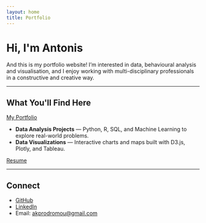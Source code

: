 ```yaml
---
layout: home
title: Portfolio
---
```


# Hi, I'm Antonis

And this is my portfolio website! I’m interested in data, behavioural analysis and visualisation, and I enjoy working with multi-disciplinary professionals in a constructive and creative way.

---

## What You'll Find Here

[My Portfolio](./pages/portfolio.md)  
- **Data Analysis Projects** — Python, R, SQL, and Machine Learning to explore real-world problems.
- **Data Visualizations** — Interactive charts and maps built with D3.js, Plotly, and Tableau.

<a href="../Antonis_Prodromou_Resume.pdf" target="_blank" rel="noopener noreferrer">Resume</a>

---

## Connect

- [GitHub](https://github.com/akprodromou)
- [LinkedIn](https://www.linkedin.com/in/antonis-prodromou-1b1bb02a6/)
- Email: akprodromou@gmail.com
